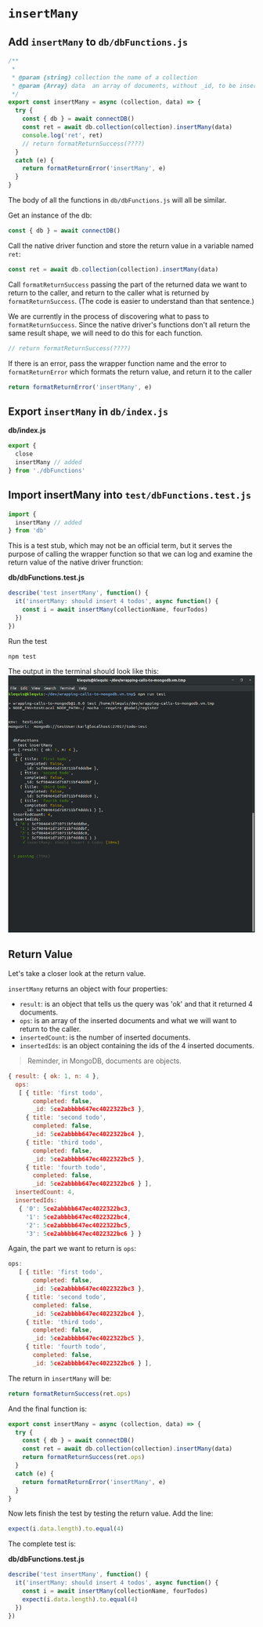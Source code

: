 # `insertMany`

## Add `insertMany` to `db/dbFunctions.js`

```js
/**
 * 
 * @param {string} collection the name of a collection
 * @param {Array} data  an array of documents, without _id, to be inserted
 */
export const insertMany = async (collection, data) => {
  try {
    const { db } = await connectDB()
    const ret = await db.collection(collection).insertMany(data)
    console.log('ret', ret)
    // return formatReturnSuccess(????)
  }
  catch (e) {
    return formatReturnError('insertMany', e)
  }
}
```

The body of all the functions in `db/dbFunctions.js` will all be similar.

Get an instance of the db:
```js
const { db } = await connectDB()
```

Call the native driver function and store the return value in a variable named `ret`:
```js
const ret = await db.collection(collection).insertMany(data)
```

Call `formatReturnSuccess` passing the part of the returned data we want to return to the caller, and return to the caller what is returned by `formatReturnSuccess`. (The code is easier to understand than that sentence.)

We are currently in the process of discovering what to pass to `formatReturnSuccess`. Since the native driver's functions don't all return the same result shape, we will need to do this for each function.
```js
// return formatReturnSuccess(????)
```

If there is an error, pass the wrapper function name and the error to `formatReturnError` which formats the return value, and return it to the caller
```js
return formatReturnError('insertMany', e)
```

## Export `insertMany` in `db/index.js`

__db/index.js__

```js
export { 
  close
  insertMany // added
} from './dbFunctions'
```

## Import insertMany into `test/dbFunctions.test.js`

```js
import { 
  insertMany // added
} from 'db'
```

This is a test stub, which may not be an official term, but it serves the purpose of calling the wrapper function so that we can log and examine the return value of the native driver frunction:

__db/dbFunctions.test.js__
```js
describe('test insertMany', function() {
  it('insertMany: should insert 4 todos', async function() {
    const i = await insertMany(collectionName, fourTodos)
  })
})
```

Run the test

```console
npm test
```

The output in the terminal should look like this:
![output of insertMany](resources/mongodb/result-insertMany-in-terminal.png)

## Return Value

Let's take a closer look at the return value.

`insertMany` returns an object with four properties:
- `result`: is an object that tells us the query was 'ok' and that it returned 4 documents.
- `ops`: is an array of the inserted documents and what we will want to return to the caller.
- `insertedCount`: is the number of inserted documents.
- `insertedIds`: is an object containing the ids of the 4 inserted documents.

> Reminder, in MongoDB, documents are objects.

```js
{ result: { ok: 1, n: 4 },
  ops:
   [ { title: 'first todo',
       completed: false,
       _id: 5ce2abbbb647ec4022322bc3 },
     { title: 'second todo',
       completed: false,
       _id: 5ce2abbbb647ec4022322bc4 },
     { title: 'third todo',
       completed: false,
       _id: 5ce2abbbb647ec4022322bc5 },
     { title: 'fourth todo',
       completed: false,
       _id: 5ce2abbbb647ec4022322bc6 } ],
  insertedCount: 4,
  insertedIds:
   { '0': 5ce2abbbb647ec4022322bc3,
     '1': 5ce2abbbb647ec4022322bc4,
     '2': 5ce2abbbb647ec4022322bc5,
     '3': 5ce2abbbb647ec4022322bc6 } }

```


Again, the part we want to return is `ops`:
```js
ops:
   [ { title: 'first todo',
       completed: false,
       _id: 5ce2abbbb647ec4022322bc3 },
     { title: 'second todo',
       completed: false,
       _id: 5ce2abbbb647ec4022322bc4 },
     { title: 'third todo',
       completed: false,
       _id: 5ce2abbbb647ec4022322bc5 },
     { title: 'fourth todo',
       completed: false,
       _id: 5ce2abbbb647ec4022322bc6 } ],
```

The return in `insertMany` will be:
```js
return formatReturnSuccess(ret.ops)
```

And the final function is:
```js
export const insertMany = async (collection, data) => {
  try {
    const { db } = await connectDB()
    const ret = await db.collection(collection).insertMany(data)
    return formatReturnSuccess(ret.ops)
  }
  catch (e) {
    return formatReturnError('insertMany', e)
  }
}
```

Now lets finish the test by testing the return value. Add the line:
```js
expect(i.data.length).to.equal(4)
```

The complete test is:

__db/dbFunctions.test.js__
```js
describe('test insertMany', function() {
  it('insertMany: should insert 4 todos', async function() {
    const i = await insertMany(collectionName, fourTodos)
    expect(i.data.length).to.equal(4)
  })
})
```